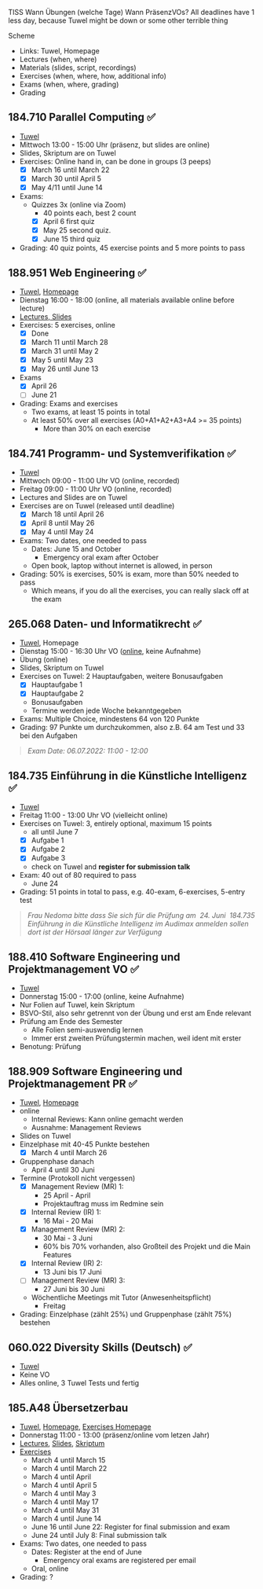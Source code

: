 TISS Wann Übungen (welche Tage)
Wann PräsenzVOs?
All deadlines have 1 less day, because Tuwel might be down or some other terrible thing

Scheme
- Links: Tuwel, Homepage
- Lectures (when, where)
- Materials (slides, script, recordings)
- Exercises (when, where, how, additional info)
- Exams (when, where, grading)
- Grading

## 184.710 Parallel Computing ✅
- [Tuwel](https://tuwel.tuwien.ac.at/course/view.php?idnumber=184710-2022S)
- Mittwoch 13:00 - 15:00 Uhr (präsenz, but slides are online)
- Slides, Skriptum are on Tuwel
- Exercises: Online hand in, can be done in groups (3 peeps)
    - [x] March 16 until March 22
    - [x] March 30 until April 5
    - [x] May 4/11 until June 14
- Exams: 
    - Quizzes 3x (online via Zoom)
        - 40 points each, best 2 count
        - [x] April 6 first quiz
        - [x] May 25 second quiz. 
        - [x] June 15 third quiz
- Grading: 40 quiz points, 45 exercise points and 5 more points to pass

## 188.951 Web Engineering  ✅
- [Tuwel](https://tuwel.tuwien.ac.at/course/view.php?id=45337), [Homepage](https://web-engineering-tuwien.github.io/2022/)
- Dienstag 16:00 - 18:00 (online, all materials available online before lecture)
- [Lectures, Slides](https://web-engineering-tuwien.github.io/2022/)
- Exercises: 5 exercises, online
    - [x] Done
    - [x] March 11 until March 28
    - [x] March 31 until May 2
    - [x] May 5 until May 23
    - [x] May 26 until June 13
- Exams
    - [x] April 26
    - [ ] June 21
- Grading: Exams and exercises
    - Two exams, at least 15 points in total
    - At least 50% over all exercises (A0+A1+A2+A3+A4 >= 35 points)
        - More than 30% on each exercise

## 184.741 Programm- und Systemverifikation  ✅
- [Tuwel](https://tuwel.tuwien.ac.at/course/view.php?id=46180)
- Mittwoch 09:00 - 11:00 Uhr VO (online, recorded)
- Freitag 09:00 - 11:00 Uhr VO (online, recorded)
- Lectures and Slides are on Tuwel
- Exercises are on Tuwel (released until deadline)
    - [x] March 18 until April 26
    - [x] April 8 until May 26
    - [x] May 4 until May 24
- Exams: Two dates, one needed to pass
    - Dates: June 15 and October
        - Emergency oral exam after October
    - Open book, laptop without internet is allowed, in person
- Grading: 50% is exercises, 50% is exam, more than 50% needed to pass
    - Which means, if you do all the exercises, you can really slack off at the exam

## 265.068 Daten- und Informatikrecht  ✅
- [Tuwel](https://tuwel.tuwien.ac.at/course/view.php?id=44488), Homepage
- Dienstag 15:00 - 16:30 Uhr VO ([online](https://tuwel.tuwien.ac.at/mod/forum/view.php?id=1471735), keine Aufnahme)
- Übung (online)
- Slides, Skriptum on Tuwel
- Exercises on Tuwel: 2 Hauptaufgaben, weitere Bonusaufgaben
    - [x] Hauptaufgabe 1
    - [x] Hauptaufgabe 2
	- Bonusaufgaben
    - Termine werden jede Woche bekanntgegeben
- Exams: Multiple Choice, mindestens 64 von 120 Punkte
- Grading: 97 Punkte um durchzukommen, also z.B. 64 am Test und 33 bei den Aufgaben
> *Exam Date: 06.07.2022: 11:00 - 12:00*

## 184.735 Einführung in die Künstliche Intelligenz  ✅
- [Tuwel](https://tuwel.tuwien.ac.at/course/view.php?id=47023)
- Freitag 11:00 - 13:00 Uhr VO (vielleicht online)
- Exercises on Tuwel: 3, entirely optional, maximum 15 points
    - all until June 7
	- [x] Aufgabe 1
	- [x] Aufgabe 2
	- [x] Aufgabe 3
    - check on Tuwel and **register for submission talk**
- Exam: 40 out of 80 required to pass
    - June 24
- Grading: 51 points in total to pass, e.g. 40-exam, 6-exercises, 5-entry test
> *Frau Nedoma bitte dass Sie sich für die Prüfung am  24. Juni  184.735 Einführung in die Künstliche Intelligenz im Audimax anmelden sollen dort ist der Hörsaal länger zur Verfügung*


## 188.410 Software Engineering und Projektmanagement VO  ✅
- [Tuwel](https://tuwel.tuwien.ac.at/course/view.php?idnumber=188410-2022S)
- Donnerstag 15:00 - 17:00 (online, keine Aufnahme)
- Nur Folien auf Tuwel, kein Skriptum
- BSVO-Stil, also sehr getrennt von der Übung und erst am Ende relevant
- Prüfung am Ende des Semester
    - Alle Folien semi-auswendig lernen
    - Immer erst zweiten Prüfungstermin machen, weil ident mit erster
- Benotung: Prüfung


## 188.909 Software Engineering und Projektmanagement PR  ✅
- [Tuwel](https://tuwel.tuwien.ac.at/course/view.php?id=153), [Homepage](https://reset.inso.tuwien.ac.at/#/course/12/detail)
- online
    - Internal Reviews: Kann online gemacht werden
    - Ausnahme: Management Reviews
- Slides on Tuwel
- Einzelphase mit 40-45 Punkte bestehen
    - [x] March 4 until March 26
- Gruppenphase danach
    - April 4 until 30 Juni
- Termine (Protokoll nicht vergessen)
    - [x] Management Review (MR) 1:
        - 25 April -  April
        - Projektauftrag muss im Redmine sein
    - [x] Internal Review (IR) 1:
        - 16 Mai - 20 Mai
    - [x] Management Review (MR) 2:
        - 30 Mai - 3 Juni
        - 60% bis 70% vorhanden, also Großteil des Projekt und die Main Features
    - [x] Internal Review (IR) 2:
        - 13 Juni bis 17 Juni
    - [ ] Management Review (MR) 3:
        - 27 Juni bis 30 Juni
    - Wöchentliche Meetings mit Tutor (Anwesenheitspflicht)
        - Freitag 
- Grading: Einzelphase (zählt 25%) und Gruppenphase (zählt 75%) bestehen


## 060.022 Diversity Skills (Deutsch)  ✅
- [Tuwel](https://tuwel.tuwien.ac.at/course/view.php?id=47206)
- Keine VO
- Alles online, 3 Tuwel Tests und fertig

## 185.A48 Übersetzerbau
- [Tuwel](https://tuwel.tuwien.ac.at/course/view.php?idnumber=185A48-2022S), [Homepage](https://www.complang.tuwien.ac.at/andi/185A48), [Exercises Homepage](https://www.complang.tuwien.ac.at/ubvl/)
- Donnerstag 11:00 - 13:00 (präsenz/online vom letzen Jahr)
- [Lectures](https://g3.complang.tuwien.ac.at/b/and-ysp-42k-7hv), [Slides](https://www.complang.tuwien.ac.at/andi/185A48), [Skriptum](https://www.complang.tuwien.ac.at/lehre/ubvo/ubvo-skriptum.pdf)
- [Exercises](https://www.complang.tuwien.ac.at/ubvl/)
    - March 4 until March 15
    - March 4 until March 22
    - March 4 until April 
    - March 4 until April 5
    - March 4 until May 3
    - March 4 until May 17
    - March 4 until May 31
    - March 4 until June 14
    - June 16 until June 22: Register for final submission and exam
    - June 24 until July 8: Final submission talk
- Exams: Two dates, one needed to pass
    - Dates: Register at the end of June 
        - Emergency oral exams are registered per email
    - Oral, online
- Grading: ?
